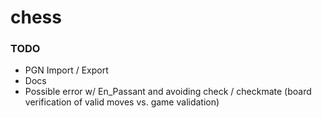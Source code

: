# chess

### TODO
* PGN Import / Export
* Docs
* Possible error w/ En_Passant and avoiding check / checkmate (board verification of valid moves vs. game validation)
